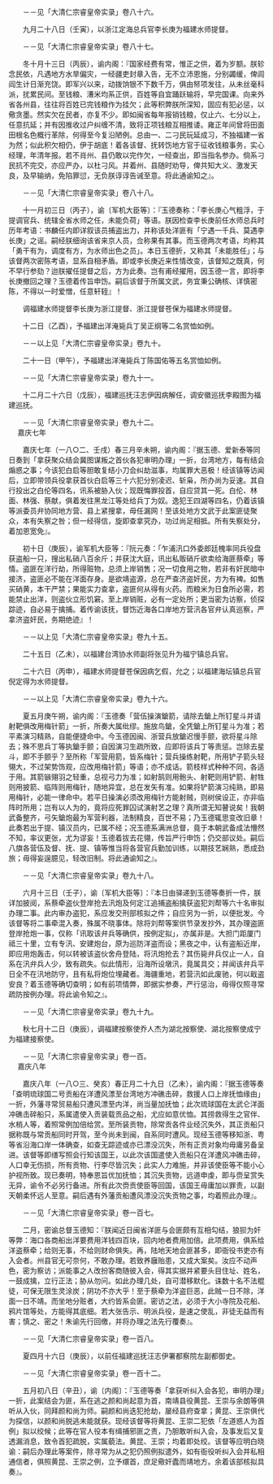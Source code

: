 <!-- { "loadSidebar": true } -->
　　－－见「大清仁宗睿皇帝实录」卷八十六。

　　九月二十八日（壬寅），以浙江定海总兵官李长庚为福建水师提督。

　　－－见「大清仁宗睿皇帝实录」卷八十七。

　　冬十月十三日（丙辰），谕内阁：『国家经费有常，惟正之供，着为岁额。朕轸念民依，凡遇地方水旱偏灾，一经疆吏封章入告，无不立沛恩施，分别蠲缓，俾闾阎生计日渐充饶。即军兴以来，动拨饷银不下数千万，俱由帑项发往，从未丝毫科派，扰累民间。至钱粮、漕米均系正供，百姓等自宜踊跃输将，早完国课。向来外省各州县，往往将百姓已完钱粮作为挂欠；此等积弊朕所深知，固应有犯必惩，以儆贪墨。然实欠在民者，亦复不少。即如闽省每年报销钱粮，仅止六、七分以上，任意抗延；并有因推收过户纠缠不清，致将正项钱粮互相推诿。雍正年间曾将田面田根名色概行革除，何得至今复沿陋例。总由一、二刁民玩延成习，不独福建一省为然；似此积欠相仍，伊于胡底！着各该督、抚转饬地方官于征收钱粮事务，实心经理，年清年报。若不肖州、县仍敢以完作欠，一经查出，即当指名参办。倘系刁民抗不完交，亦应严办，以杜刁风。并着州、县随时劝导，俾共知大义、激发天良，及早输纳，免陷罪愆，无负朕谆谆告诫至意。将此通谕知之』。

　　－－见「大清仁宗睿皇帝实录」卷八十八。

　　十一月初三日（丙子），谕〔军机大臣等〕：『玉德奏称：「李长庚心气粗浮，于提调官兵、统辖全省水师之任，未能负荷」等语。朕因检查李长庚前任水师总兵时历年考语：书麟任内即详叙该员捕盗出力，并称该处洋匪有「宁遇一千兵、莫遇李长庚」之谣。嗣经朕细询该省来京人员，佥称果有其事。而玉德两次考语，均称其「勇干有为，调度有方，为水师出色之员」。本日玉德折，又称其「未能胜任」；与该督两次密陈考语，显系自相矛盾。即或李长庚近来性情改变，该督知之既真，何不早行参劾？迨朕擢任提督之后，方为此奏。岂有甫经擢用，因玉德一言，即将李长庚撤回之理？玉德着传旨申饬。嗣后该督于所属文武，务宜秉公确核、详慎密陈，不得以一时爱憎，任意轩轾』！

　　调福建水师提督李长庚为浙江提督、浙江提督苍保为福建水师提督。

　　十二日（乙酉），予福建出洋淹毙兵丁吴正纲等二名赏恤如例。

　　－－以上见「大清仁宗睿皇帝实录」卷九十。

　　二十一日（甲午），予福建出洋淹毙兵丁陈国佑等五名赏恤如例。

　　－－见「大清仁宗睿皇帝实录」卷九十一。

　　十二月二十六日（戊辰），福建巡抚汪志伊因病解任，调安徽巡抚李殿图为福建巡抚。

　　－－见「大清仁宗睿皇帝实录」卷九十二。  
　 
嘉庆七年

　　嘉庆七年（一八○二、壬戌）春三月辛未朔，谕内阁：『据玉德、爱新泰等同日奏到「拿获聚众结会冀图谋叛之首伙各犯审明办理」一折，台湾地方，每有结会煽惑之事；今该犯白启等胆敢复结小刀会纠劫滋事，均属罪大恶极！经该镇等访闻后，立即带领兵役拿获首伙白启等三十六犯分别凌迟、斩枭，所办尚为妥速。其自行投出之白伦等四名，讯系被胁入伙；现既悔罪投首，自应贷其一死。白伦、林面、林强、蔡献，俱着发往黑龙江等处给兵丁为奴。逸犯王四湖等四名，仍着该镇等派委员弁协同地方营、县上紧搜拿，毋任漏网！至该处地方文武于此案匪徒聚众，本有失察之咎；但一经得信，旋即查拿究办，功过尚足相抵。所有失察处分，着加恩宽免』。

　　初十日（庚辰），谕军机大臣等：『阮元奏：「乍浦汛口外委郎廷槐率同兵役盘获盗船一只，搜出私硝八百余斤；并获沈大庭，讯出私贩硝斤欲卖给海匪蔡牵」等情。盗匪在洋行劫，所得赃物，总须上岸销售；况一切食用之物，若非有奸民暗中接济，盗匪必不能在洋面存身。是欲靖盗源，总在严查济盗奸民，方为有裨。如售买硝黄，本干严禁；果能实力查拿，盗匪何从得有火药。而粮米为日食所必需，若能禁止出洋，则盗伙立形饥窘。至上岸销赃，必有一定处所；更当密为访察，侦探踪迹，自必易于擒捕。着传谕该抚，督饬近海各口岸地方营汛各官弁认真巡察，严拿济盗奸民，务期绝迹』！

　　－－以上见「大清仁宗睿皇帝实录」卷九十五。

　　二十五日（乙未），以福建台湾协水师副将张见升为福宁镇总兵官。

　　二十六日（丙申），福建水师提督苍保因病乞假，允之；以福建海坛镇总兵官倪定得为水师提督。

　　－－以上见「大清仁宗睿皇帝实录」卷九十六。

　　夏五月庚午朔，谕内阁：『玉德奏「营伍操演鎗箭，请除去鎗上所钉星斗并请射靶俱改用梅针箭」一折，所奏大属纰缪。施放鸟鎗，全凭鎗上所钉星斗为准；若平素演习精熟，自能便捷命中。今玉德因闽、浙营兵放鎗迟慢手颤，欲将星斗除去；殊不思兵丁等执鎗手颤；自因演习生疏所致，应即将该兵丁等责惩。岂除去星斗，即不手颤乎？至所称「军营用箭，皆系梅针；营兵操练射靶，所用铲子箭头轻翎大，不过架势饰观，应改用梅针箭」等语；亦不成话。箭枝样式种种不同，各适于用。其箭镞翎羽之轻重，总视弓力为准；如射鹄则用骲头、射靶则用铲箭、射牲则用披箭、临阵则用梅针，随地异宜，总在发矢有准。如果将铲箭演习纯熟，即易用梅针，必能一律命中。若平日操演必须改用梅针方能射贼，则树侯设正，亦非临阵时所用；岂有以人为的，竟将应死罪囚试演射艺之理？真所谓无知瞽说矣！我朝武备整齐，弓矢鎗炮最为军营利器，法制精良，百世不易；乃玉德辄思变改旧章！此奏若出于提、镇汉员内，已属不经；况玉德系满洲总督，竟于本朝武备成法懵然不知，率议更张，尤为谬妄！玉德着拔去花翎，传旨严行申饬；仍交部议处。嗣后八旗各营伍及督、抚、提、镇等惟当将各营官兵勤加训练，以期技艺娴熟，悉成劲旅；毋得妄逞臆见，轻改旧制。将此通谕知之』。

　　－－见「大清仁宗睿皇帝实录」卷九十八。

　　六月十三日（壬子），谕〔军机大臣等〕：『本日由驿递到玉德等奏折一件，朕详加披阅，系蔡牵盗伙登岸抢去汛炮及何定江追捕盗船擒获盗犯刘帮等六十名审拟办理二事。此内审办盗犯，系应发交刑部核拟之件；自应另为一折，以便批发。今该督等将二事牵混入奏，殊属不晓事体。除将刘帮等案供节录发抄外，其办理盗匪登岸抢炮一事，仅称「讯取该弁兵等确供，按例定拟」，亦属非是。大担门距厦门祗三十里，立有专汛、安建炮台，原为巡防洋盗而设；黑夜之中，认有盗船近岸，即应用炮轰击，何以转被该盗伙舍舟登陆，将汛炮抢去？其伤毙弁兵仅止一人，自系在汛弁兵人少，致有疏失。似此情形，沿海所设墩汛，竟属具交；并闻该弁兵平日全不在汛地防守，且有私将炮位埋藏者。海疆重地，若营汛如此废驰，何以戢盗安良？着玉德等确切查明；如有前项情弊，即据实参奏，严行惩治，毋得仅照寻常疏防按例办理。将此谕令知之』。

　　－－见「大清仁宗睿皇帝实录」卷九十九。

　　秋七月十二日（庚辰），调福建按察使乔人杰为湖北按察使、湖北按察使成宁为福建接察使。

　　－－见「大清仁宗睿皇帝实录」卷一百。  
　 
嘉庆八年

　　嘉庆八年（一八○三、癸亥）春正月二十九日（乙未），谕内阁：『据玉德等奏「查明琉球国二号贡船在洋遭风漂至台湾地方冲礁击碎，救援人口上岸抚恤缘由」一折，外藩寻常贸易船只遭风漂至内洋，尚当量加抚恤；此次琉球国在太武仑洋面冲礁击碎船只，系属遣使入贡装载贡品之船，尤应如意优恤。其捞救得生之官伴、水梢人等，着照常例加倍给赏。至所装贡物，除常贡各件业经沉失外，其正贡船只据称既与常贡船同时开驾，至今尚未到闽，自系同时遭风。现经玉德等移知浙、粤等省沿海口岸一体确查，如查无踪迹或亦已漂没沉失，所有正贡对象均毋庸另备呈进。该督等即缮写照会行知该国王，以此次该国遣使入贡船只在洋遭风冲礁击碎，人口幸无伤损，所有贡物、行李尽皆沉失；此实人力难施，并非该使臣等不能小心护视所致。现已奏明，特奉恩旨优加抚恤；其沉失贡物，远道申虔，即与赍呈赏失无异，谕令不必另行备进。所有此次赍贡使臣等回国，该国王毋庸加以罪责，以副天朝柔怀远人至意。嗣后遇有外藩贡船遭风漂没沉失贡物之事，均着照此办理』。

　　－－见「大清仁宗睿皇帝实录」卷一百七。

　　二月，密谕总督玉德知：『朕闻近日闽省洋匪与会匪颇有互相勾结，狼狈为奸等弊：海口各商船出洋要费用洋钱四百块，回内地者费用加倍。此项费用，俱系给洋盗蔡牵；给则无事，不给则财命俱失。再，陆地天地会匪甚多，即衙役书吏亦有入会者。州县官无可奈何，不敢办理。若致养廱贻患，又成大案矣。汝应不动声色，密为察访；派能事之人改扮客商随彼入会，得其实据并紧要头目住址、姓名，一鼓成擒，立行正法；胁从勿问。如此办理几处，自可潜移默化。诛数十名不法棍徒，可保无限生灵涂炭；阴功不亦大乎！至于蔡牵为洋盗巨恶，此贼一日不除，洋面一日不靖。而坐地分赃者，大约皆系会匪。密访之法，必须于大小寺院及花船、鸦片馆等处，方能得其底细。若大张告示、明派兵役，是速之使乱，非徒无益而有害；慎之、密之！朱谕先行回缴，并将办理之法先行覆奏』。

　　－－见「大清仁宗睿皇帝实录」卷一百八。

　　夏四月十六日（庚辰），以前任福建巡抚汪志伊署都察院左副都御史。

　　－－见「大清仁宗睿皇帝实录」卷一百十二。

　　五月初八日（辛丑），谕〔内阁〕：『玉德等奏「拿获听纠入会各犯，审明办理」一折，此案结会为匪，系在逃之颜和尚起意为首，南靖县役黄昆、王崇与余朗等俱听从入伙，同拜颜和尚为师。嗣颜和尚迭犯抢劫，屡经县府查拿；黄昆、王崇俱代为探信，以颜和尚脱逃未能就获。现经该督等将黄昆、王崇二犯依「左道惑人为首例」拟以绞候；此等在官人役本有缉捕邪匪之责，乃胆敢听纠入会，及事发后又复透漏消息，致令首犯疏脱，实属藐法。黄昆、王崇；均着即处绞。该督等应明白晓谕：嗣后办理此等案件，除寻常为从之犯仍照例拟遣外，如有衙役听纠入会并私相通信者，俱照黄昆、王崇之例，立予缳首，庶足儆奸蠹而靖地方。余着该部核拟具奏』。


